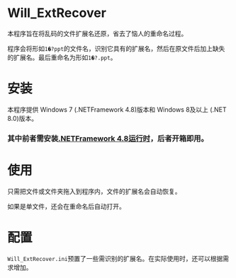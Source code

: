 # Will_ExtRecover
本程序旨在将乱码的文件扩展名还原，省去了恼人的重命名过程。

程序会将形如`1�?ppt`的文件名，识别它具有的扩展名，然后在原文件后加上缺失的扩展名。最后重命名为形如`1�?.ppt`。

# 安装

本程序提供 Windows 7 (.NETFramework 4.8)版本和 Windows 8及以上 (.NET 8.0)版本。

### 其中前者需安装[.NETFramework 4.8运行时](https://dotnet.microsoft.com/download/dotnet-framework/thank-you/net48-web-installer)，后者开箱即用。 

# 使用
只需把文件或文件夹拖入到程序内，文件的扩展名会自动恢复。

如果是单文件，还会在重命名后自动打开。

# 配置

`Will_ExtRecover.ini`预置了一些需识别的扩展名。在实际使用时，还可以根据需求增加。
